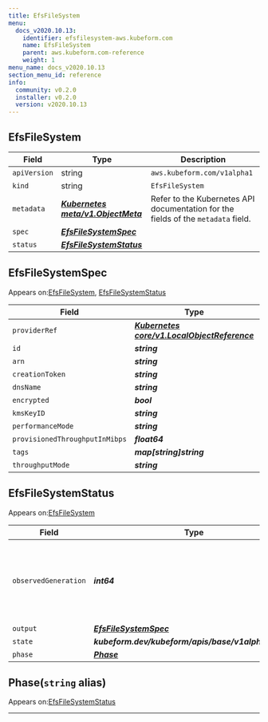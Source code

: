 ```yaml
---
title: EfsFileSystem
menu:
  docs_v2020.10.13:
    identifier: efsfilesystem-aws.kubeform.com
    name: EfsFileSystem
    parent: aws.kubeform.com-reference
    weight: 1
menu_name: docs_v2020.10.13
section_menu_id: reference
info:
  community: v0.2.0
  installer: v0.2.0
  version: v2020.10.13
---
```


## EfsFileSystem
| Field | Type | Description |
| ------ | ----- | ----------- |
| `apiVersion` | string | `aws.kubeform.com/v1alpha1` |
|    `kind` | string | `EfsFileSystem` |
| `metadata` | ***[Kubernetes meta/v1.ObjectMeta](https://kubernetes.io/docs/reference/generated/kubernetes-api/v1.13/#objectmeta-v1-meta)***|Refer to the Kubernetes API documentation for the fields of the `metadata` field.|
| `spec` | ***[EfsFileSystemSpec](#efsfilesystemspec)***||
| `status` | ***[EfsFileSystemStatus](#efsfilesystemstatus)***||
## EfsFileSystemSpec

Appears on:[EfsFileSystem](#efsfilesystem), [EfsFileSystemStatus](#efsfilesystemstatus)

| Field | Type | Description |
| ------ | ----- | ----------- |
| `providerRef` | ***[Kubernetes core/v1.LocalObjectReference](https://kubernetes.io/docs/reference/generated/kubernetes-api/v1.13/#localobjectreference-v1-core)***||
| `id` | ***string***||
| `arn` | ***string***| ***(Optional)*** |
| `creationToken` | ***string***| ***(Optional)*** |
| `dnsName` | ***string***| ***(Optional)*** |
| `encrypted` | ***bool***| ***(Optional)*** |
| `kmsKeyID` | ***string***| ***(Optional)*** |
| `performanceMode` | ***string***| ***(Optional)*** |
| `provisionedThroughputInMibps` | ***float64***| ***(Optional)*** |
| `tags` | ***map[string]string***| ***(Optional)*** |
| `throughputMode` | ***string***| ***(Optional)*** |
## EfsFileSystemStatus

Appears on:[EfsFileSystem](#efsfilesystem)

| Field | Type | Description |
| ------ | ----- | ----------- |
| `observedGeneration` | ***int64***| ***(Optional)*** Resource generation, which is updated on mutation by the API Server.|
| `output` | ***[EfsFileSystemSpec](#efsfilesystemspec)***| ***(Optional)*** |
| `state` | ***kubeform.dev/kubeform/apis/base/v1alpha1.State***| ***(Optional)*** |
| `phase` | ***[Phase](#phase)***| ***(Optional)*** |
## Phase(`string` alias)

Appears on:[EfsFileSystemStatus](#efsfilesystemstatus)

---
